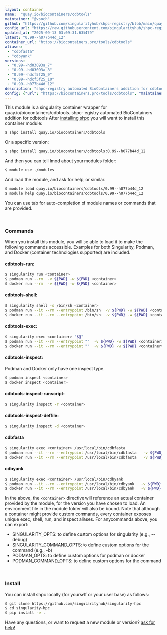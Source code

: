 ```yaml
---
layout: container
name:  "quay.io/biocontainers/cdbtools"
maintainer: "@vsoch"
github: "https://github.com/singularityhub/shpc-registry/blob/main/quay.io/biocontainers/cdbtools/container.yaml"
config_url: "https://raw.githubusercontent.com/singularityhub/shpc-registry/main/quay.io/biocontainers/cdbtools/container.yaml"
updated_at: "2025-09-13 03:09:31.635479"
latest: "0.99--h077b44d_12"
container_url: "https://biocontainers.pro/tools/cdbtools"
aliases:
 - "cdbfasta"
 - "cdbyank"
versions:
 - "0.99--hd03093a_7"
 - "0.99--hd03093a_8"
 - "0.99--hdcf5f25_9"
 - "0.99--hdcf5f25_10"
 - "0.99--h077b44d_12"
description: "shpc-registry automated BioContainers addition for cdbtools"
config: {"url": "https://biocontainers.pro/tools/cdbtools", "maintainer": "@vsoch", "description": "shpc-registry automated BioContainers addition for cdbtools", "latest": {"0.99--h077b44d_12": "sha256:780f0ad11a7225d493e6c5f0d0787fdce3551fa3318ddf34018e05646a7b19ec"}, "tags": {"0.99--hd03093a_7": "sha256:f3024dcb89fa94850824379687816d4964f1bbc2e4c8431df88e4d0b9b6d4570", "0.99--hd03093a_8": "sha256:43d3098ede010b7cdd493ee0fe4b3650df84c89419a2642a2095356d26a8423f", "0.99--hdcf5f25_9": "sha256:7f8776cf60345014e3040c965f8379f40d61e3d35492a89868a7d5a2b852dea8", "0.99--hdcf5f25_10": "sha256:7e233b5a547398aada67dbd02e68340212b8bb369c16bcb02347d48f46c0c0cc", "0.99--h077b44d_12": "sha256:780f0ad11a7225d493e6c5f0d0787fdce3551fa3318ddf34018e05646a7b19ec"}, "docker": "quay.io/biocontainers/cdbtools", "aliases": {"cdbfasta": "/usr/local/bin/cdbfasta", "cdbyank": "/usr/local/bin/cdbyank"}}
---
```


This module is a singularity container wrapper for quay.io/biocontainers/cdbtools.
shpc-registry automated BioContainers addition for cdbtools
After [installing shpc](#install) you will want to install this container module:


```bash
$ shpc install quay.io/biocontainers/cdbtools
```

Or a specific version:

```bash
$ shpc install quay.io/biocontainers/cdbtools:0.99--h077b44d_12
```

And then you can tell lmod about your modules folder:

```bash
$ module use ./modules
```

And load the module, and ask for help, or similar.

```bash
$ module load quay.io/biocontainers/cdbtools/0.99--h077b44d_12
$ module help quay.io/biocontainers/cdbtools/0.99--h077b44d_12
```

You can use tab for auto-completion of module names or commands that are provided.

<br>

### Commands

When you install this module, you will be able to load it to make the following commands accessible.
Examples for both Singularity, Podman, and Docker (container technologies supported) are included.

#### cdbtools-run:

```bash
$ singularity run <container>
$ podman run --rm  -v ${PWD} -w ${PWD} <container>
$ docker run --rm  -v ${PWD} -w ${PWD} <container>
```

#### cdbtools-shell:

```bash
$ singularity shell -s /bin/sh <container>
$ podman run --it --rm --entrypoint /bin/sh  -v ${PWD} -w ${PWD} <container>
$ docker run --it --rm --entrypoint /bin/sh  -v ${PWD} -w ${PWD} <container>
```

#### cdbtools-exec:

```bash
$ singularity exec <container> "$@"
$ podman run --it --rm --entrypoint ""  -v ${PWD} -w ${PWD} <container> "$@"
$ docker run --it --rm --entrypoint ""  -v ${PWD} -w ${PWD} <container> "$@"
```

#### cdbtools-inspect:

Podman and Docker only have one inspect type.

```bash
$ podman inspect <container>
$ docker inspect <container>
```

#### cdbtools-inspect-runscript:

```bash
$ singularity inspect -r <container>
```

#### cdbtools-inspect-deffile:

```bash
$ singularity inspect -d <container>
```


#### cdbfasta

```bash
$ singularity exec <container> /usr/local/bin/cdbfasta
$ podman run --it --rm --entrypoint /usr/local/bin/cdbfasta   -v ${PWD} -w ${PWD} <container> -c " $@"
$ docker run --it --rm --entrypoint /usr/local/bin/cdbfasta   -v ${PWD} -w ${PWD} <container> -c " $@"
```


#### cdbyank

```bash
$ singularity exec <container> /usr/local/bin/cdbyank
$ podman run --it --rm --entrypoint /usr/local/bin/cdbyank   -v ${PWD} -w ${PWD} <container> -c " $@"
$ docker run --it --rm --entrypoint /usr/local/bin/cdbyank   -v ${PWD} -w ${PWD} <container> -c " $@"
```



In the above, the `<container>` directive will reference an actual container provided
by the module, for the version you have chosen to load. An environment file in the
module folder will also be bound. Note that although a container
might provide custom commands, every container exposes unique exec, shell, run, and
inspect aliases. For anycommands above, you can export:

 - SINGULARITY_OPTS: to define custom options for singularity (e.g., --debug)
 - SINGULARITY_COMMAND_OPTS: to define custom options for the command (e.g., -b)
 - PODMAN_OPTS: to define custom options for podman or docker
 - PODMAN_COMMAND_OPTS: to define custom options for the command

<br>

### Install

You can install shpc locally (for yourself or your user base) as follows:

```bash
$ git clone https://github.com/singularityhub/singularity-hpc
$ cd singularity-hpc
$ pip install -e .
```

Have any questions, or want to request a new module or version? [ask for help!](https://github.com/singularityhub/singularity-hpc/issues)